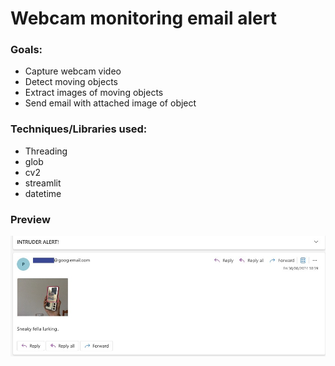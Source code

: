 # Webcam monitoring email alert

### Goals:
- Capture webcam video
- Detect moving objects
- Extract images of moving objects
- Send email with attached image of object

### Techniques/Libraries used: 
- Threading
- glob
- cv2
- streamlit 
- datetime

### Preview
![](email_screenshot.png)
